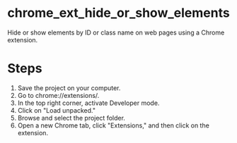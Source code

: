 # chrome_ext_hide_or_show_elements
Hide or show elements by ID or class name on web pages using a Chrome extension.

# Steps
1. Save the project on your computer.
1. Go to chrome://extensions/.
1. In the top right corner, activate Developer mode.
1. Click on "Load unpacked."
1. Browse and select the project folder.
1. Open a new Chrome tab, click "Extensions," and then click on the extension.
